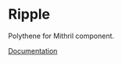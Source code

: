 # Ripple

Polythene for Mithril component.

[Documentation](../../docs/components/mithril/ripple.md)
